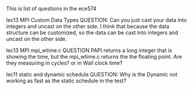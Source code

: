 This is list of questions in the ece574

lec13 MPI Custom Data Types
QUESTION: Can you just cast your data into integers and uncast on the other
side.
I think that because the data structure can be customized, so the data can be
cast into integers and uncast on the other side.

lec13 MPI mpi_wtime.c
QUESTION
PAPI returns a long integer that is showing the time, but the mpi_wtime.c
returns the the floating point. Are they measuring in cycles? or in Wall clock
time?

lec11
static and dynamic schedule
QUESTION: Why is the Dynamic not working as fast as the static schedule in the
test?
